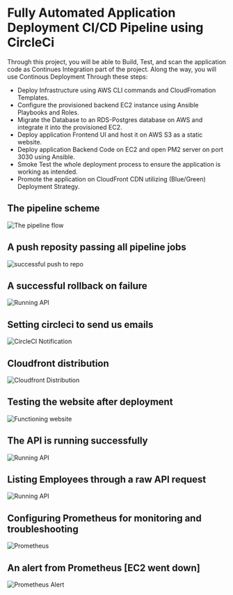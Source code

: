 # Fully Automated Application Deployment CI/CD Pipeline using CircleCi

Through this project, you will be able to Build, Test, and scan the application code as Continues Integration part of the project. Along the way, you will use Continous Deployment Through these steps:
- Deploy Infrastructure using AWS CLI commands and CloudFromation Templates.
- Configure the provisioned backend EC2 instance using Ansible Playbooks and Roles.
- Migrate the Database to an RDS-Postgres database on AWS and integrate it into the provisioned EC2.
- Deploy application Frontend UI and host it on AWS S3 as a static website.
- Deploy application Backend Code on EC2 and open PM2 server on port 3030 using Ansible.
- Smoke Test the whole deployment process to ensure the  application is working as intended.
- Promote the application on CloudFront CDN utilizing (Blue/Green) Deployment Strategy.



## The pipeline scheme
![The pipeline flow](udapeople-pipeline.png)

## A push reposity passing all pipeline jobs 
![successful push to repo](https://github.com/Ahmed-Hodhod/Fully-automated-Application-Deployment-CI-CD-Pipeline/blob/master/project_screenshots/Screenshot%20(2129).png)


## A successful rollback on failure 
![Running API](https://github.com/Ahmed-Hodhod/Fully-automated-Application-Deployment-CI-CD-Pipeline/blob/master/project_screenshots/Screenshot7_SuccessfulRollback.png)


## Setting circleci to send us emails 
![CircleCI Notification](https://github.com/Ahmed-Hodhod/Fully-automated-Application-Deployment-CI-CD-Pipeline/blob/master/project_screenshots/ScreenShot4_Email_Notification.png)


## Cloudfront distribution 
![Cloudfront Distribution](https://github.com/Ahmed-Hodhod/Fully-automated-Application-Deployment-CI-CD-Pipeline/blob/master/project_screenshots/URL3_Screenshot.png)


## Testing the website after deployment
![Functioning website](https://github.com/Ahmed-Hodhod/Fully-automated-Application-Deployment-CI-CD-Pipeline/blob/master/project_screenshots/fix_cloudfrontDomanName.png)


## The API is running successfully 
![Running API](https://github.com/Ahmed-Hodhod/Fully-automated-Application-Deployment-CI-CD-Pipeline/blob/master/project_screenshots/URL4_Screenshot.png)


## Listing Employees through a raw API request
![Running API](https://github.com/Ahmed-Hodhod/Fully-automated-Application-Deployment-CI-CD-Pipeline/blob/master/project_screenshots/fix_api-employees.png)


## Configuring Prometheus for monitoring and troubleshooting
![Prometheus](https://github.com/Ahmed-Hodhod/Fully-automated-Application-Deployment-CI-CD-Pipeline/blob/master/project_screenshots/URL5_Screenshot.png)


## An alert from Prometheus [EC2 went down]
![Prometheus Alert](https://github.com/Ahmed-Hodhod/Fully-automated-Application-Deployment-CI-CD-Pipeline/blob/master/project_screenshots/Screenshot12_EmailNotifi.png)

